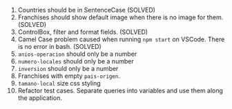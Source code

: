 1. Countries should be in SentenceCase (SOLVED)
1. Franchises should show default image when there is no image for them. (SOLVED)
1. ControlBox, filter and format fields. (SOLVED)
1. Camel Case problem caused when running `npm start` on VSCode. There is no error in bash. (SOLVED)
1. `anios-operacion` should only be a number
1. `numero-locales` should only be a number
1. `inversion` should only be a number
1. Franchises with empty `pais-origen`.
1. `tamano-local` size css styling
1. Refactor test cases. Separate queries into variables and use them along the application.
